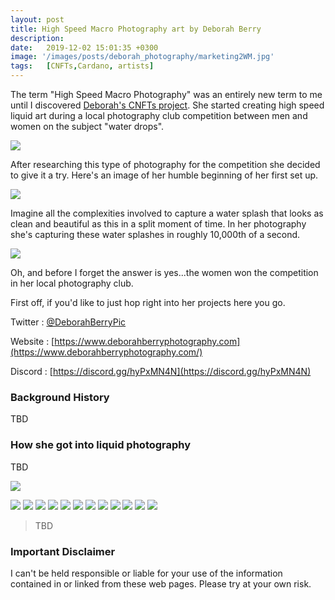 ```yaml
---
layout: post
title: High Speed Macro Photography art by Deborah Berry
description: 
date:   2019-12-02 15:01:35 +0300
image: '/images/posts/deborah_photography/marketing2WM.jpg'
tags:   [CNFTs,Cardano, artists]
---
```


The term "High Speed Macro Photography" was an entirely new term to me until I discovered [Deborah's CNFTs project](https://www.deborahberryphotography.com/). She started creating high speed liquid art during a local photography club competition between men and women on the subject "water drops". 

![](/images/posts/deborah_photography/DSC_5657-1-1WM.jpg) 


After researching this type of photography for the competition she decided to give it a try. Here's an image of her humble beginning of her first set up. 

![](/images/posts/deborah_photography/Screenshot_20211208-123255_2.jpg) 


Imagine all the complexities involved to capture a water splash that looks as clean and beautiful as this in a split moment of time. In her photography she's capturing these water splashes in roughly 10,000th of a second.


![](/images/posts/deborah_photography/marketing2WM.jpg) 

Oh, and before I forget the answer is yes...the women won the competition in her local photography club. 





First off, if you'd like to just hop right into her projects here you go.

Twitter : [@DeborahBerryPic](https://twitter.com/DeborahBerryPic)  

Website : [https://www.deborahberryphotography.com](https://www.deborahberryphotography.com/)

Discord : [https://discord.gg/hyPxMN4N](https://discord.gg/hyPxMN4N)

### Background History
TBD

### How she got into liquid photography
TBD

![](/images/posts/deborah_photography/DSC_3989-1WM.jpg) 

![](/images/posts/deborah_photography/butterflies.jpg) 
![](/images/posts/deborah_photography/DSC_3849-1WM.jpg) 
![](/images/posts/deborah_photography/DSC_3989-1WM.jpg) 
![](/images/posts/deborah_photography/DSC_5657-1-1WM.jpg) 
![](/images/posts/deborah_photography/marketing1WM.jpg) 
![](/images/posts/deborah_photography/marketing2WM.jpg) 
![](/images/posts/deborah_photography/Marketing3WM.jpg) 
![](/images/posts/deborah_photography/marketing4WM.jpg) 
![](/images/posts/deborah_photography/Marketing5WM.jpg) 
![](/images/posts/deborah_photography/Marketing6WM.jpg) 
![](/images/posts/deborah_photography/) 
![](/images/posts/deborah_photography/Screenshot_20211208-123255_2.png) 


> TBD 

### Important Disclaimer
I can't be held responsible or liable for your use of the information contained in or linked from these web pages. Please try at your own risk.
